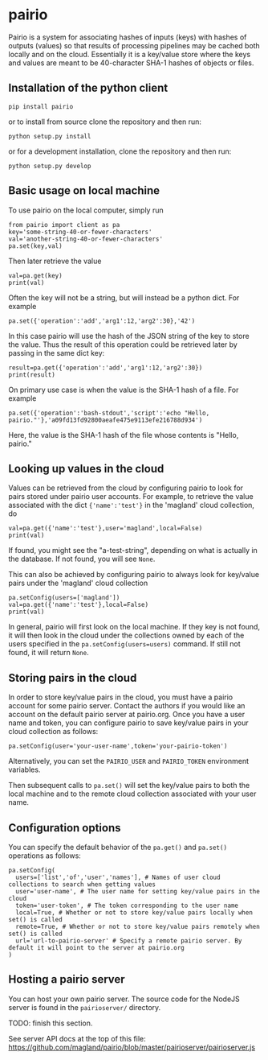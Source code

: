 # pairio

Pairio is a system for associating hashes of inputs (keys) with hashes of outputs (values) so that results of processing pipelines may be cached both locally and on the cloud. Essentially it is a key/value store where the keys and values are meant to be 40-character SHA-1 hashes of objects or files.

## Installation of the python client

```
pip install pairio
```

or to install from source clone the repository and then run:

```
python setup.py install
```

or for a development installation, clone the repository and then run:

```
python setup.py develop
```

## Basic usage on local machine

To use pairio on the local computer, simply run

```
from pairio import client as pa
key='some-string-40-or-fewer-characters'
val='another-string-40-or-fewer-characters'
pa.set(key,val)
```

Then later retrieve the value

```
val=pa.get(key)
print(val)
```

Often the key will not be a string, but will instead be a python dict. For example

```
pa.set({'operation':'add','arg1':12,'arg2':30},'42')
```

In this case pairio will use the hash of the JSON string of the key to store the value. Thus the result of this operation could be retrieved later by passing in the same dict key:

```
result=pa.get({'operation':'add','arg1':12,'arg2':30})
print(result)
```

On primary use case is when the value is the SHA-1 hash of a file. For example

```
pa.set({'operation':'bash-stdout','script':'echo "Hello, pairio."'},'a09fd13fd92800aeafe475e9113efe216788d934')
```

Here, the value is the SHA-1 hash of the file whose contents is "Hello, pairio."

## Looking up values in the cloud

Values can be retrieved from the cloud by configuring pairio to look for pairs stored under pairio user accounts. For example, to retrieve the value associated with the dict `{'name':'test'}` in the 'magland' cloud collection, do

```
val=pa.get({'name':'test'},user='magland',local=False)
print(val)
```

If found, you might see the "a-test-string", depending on what is actually in the database. If not found, you will see `None`.

This can also be achieved by configuring pairio to always look for key/value pairs under the 'magland' cloud collection

```
pa.setConfig(users=['magland'])
val=pa.get({'name':'test'},local=False)
print(val)
```

In general, pairio will first look on the local machine. If they key is not found, it will then look in the cloud under the collections owned by each of the users specified in the `pa.setConfig(users=users)` command. If still not found, it will return `None`.

## Storing pairs in the cloud

In order to store key/value pairs in the cloud, you must have a pairio account for some pairio server. Contact the authors if you would like an account on the default pairio server at pairio.org. Once you have a user name and token, you can configure pairio to save key/value pairs in your cloud collection as follows:

```
pa.setConfig(user='your-user-name',token='your-pairio-token')
```

Alternatively, you can set the `PAIRIO_USER` and `PAIRIO_TOKEN` environment variables.

Then subsequent calls to `pa.set()` will set the key/value pairs to both the local machine and to the remote cloud collection associated with your user name.

## Configuration options

You can specify the default behavior of the `pa.get()` and `pa.set()` operations as follows:

```
pa.setConfig(
  users=['list','of','user','names'], # Names of user cloud collections to search when getting values
  user='user-name', # The user name for setting key/value pairs in the cloud
  token='user-token', # The token corresponding to the user name
  local=True, # Whether or not to store key/value pairs locally when set() is called
  remote=True, # Whether or not to store key/value pairs remotely when set() is called
  url='url-to-pairio-server' # Specify a remote pairio server. By default it will point to the server at pairio.org
)
```

## Hosting a pairio server

You can host your own pairio server. The source code for the NodeJS server is found in the `pairioserver/` directory.

TODO: finish this section.

See server API docs at the top of this file: https://github.com/magland/pairio/blob/master/pairioserver/pairioserver.js

